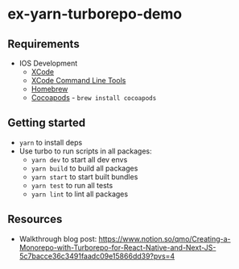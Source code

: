 # ex-yarn-turborepo-demo

## Requirements
- IOS Development
  - [XCode](https://apps.apple.com/us/app/xcode/id497799835?mt=12)
  - [XCode Command Line Tools](https://www.freecodecamp.org/news/install-xcode-command-line-tools/)
  - [Homebrew](https://brew.sh/)
  - [Cocoapods](https://formulae.brew.sh/formula/cocoapods) - `brew install cocoapods`

## Getting started
- `yarn` to install deps
- Use turbo to run scripts in all packages:
  - `yarn dev` to start all dev envs
  - `yarn build` to build all packages
  - `yarn start` to start built bundles
  - `yarn test` to run all tests
  - `yarn lint` to lint all packages

## Resources
- Walkthrough blog post: https://www.notion.so/qmo/Creating-a-Monorepo-with-Turborepo-for-React-Native-and-Next-JS-5c7bacce36c3491faadc09e15866dd39?pvs=4
